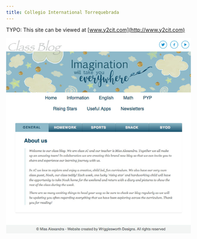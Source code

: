 ```yaml
---
title: Collegio International Torrequebrada
---
```


TYPO: This site can be viewed at [www.y2cit.com](http://www.y2cit.com)

![Collegio International Torrequebrada](assets/img/work/proj-1/img1.jpg)
